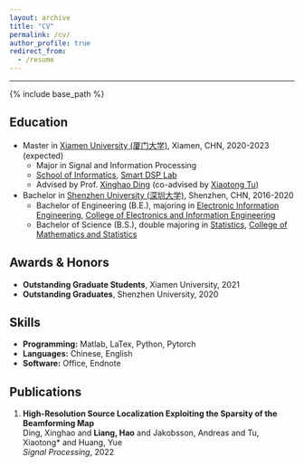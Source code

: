 ```yaml
---
layout: archive
title: "CV"
permalink: /cv/
author_profile: true
redirect_from:
  - /resume
---
```


***

{% include base_path %}

Education
------
* Master in [Xiamen University (厦门大学)](https://www.xmu.edu.cn/), Xiamen, CHN, 2020-2023 (expected)
  * Major in Signal and Information Processing
  * [School of Informatics](https://informatics.xmu.edu.cn/), [Smart DSP Lab](https://xmu-smartdsp.github.io/index.html)
  * Advised by Prof. [Xinghao Ding](https://scholar.google.com/citations?user=k5hVBfMAAAAJ&hl=zh-CN&oi=ao) (co-advised by [Xiaotong Tu](https://tormii.github.io/))
* Bachelor in [Shenzhen University (深圳大学)](https://www.szu.edu.cn/), Shenzhen, CHN, 2016-2020
  * Bachelor of Engineering (B.E.), majoring in [Electronic Information Engineering](https://hauliang.github.io/files/B-E.pdf), [College of Electronics and Information Engineering](https://en.szu.edu.cn/info/1017/1028.htm)
  * Bachelor of Science (B.S.), double majoring in [Statistics](https://hauliang.github.io/files/B-S.pdf), [College of Mathematics and Statistics](https://en.szu.edu.cn/info/1017/1027.htm)

Awards & Honors
------
* **Outstanding Graduate Students**, Xiamen University, 2021
* **Outstanding Graduates**, Shenzhen University, 2020

Skills
------
* **Programming:** Matlab, LaTex, Python, Pytorch
* **Languages:** Chinese, English
* **Software:** Office, Endnote

Publications
------
<ol>
<li><p> <b>High-Resolution Source Localization Exploiting the Sparsity of the Beamforming Map</b><br>
Ding, Xinghao and <b>Liang, Hao</b> and Jakobsson, Andreas and Tu, Xiaotong* and Huang, Yue<br>
<i>Signal Processing</i>, 2022 <br>
